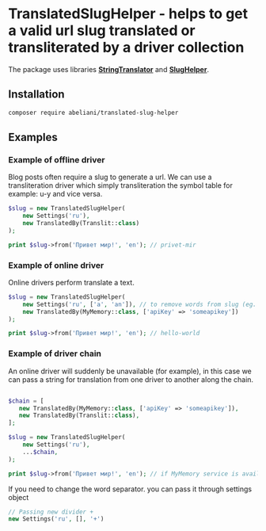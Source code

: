 # TranslatedSlugHelper - helps to get a valid url slug translated or transliterated by a driver collection

The package uses libraries **[StringTranslator](https://github.com/abeliani/string-translator.git)** and **[SlugHelper](https://github.com/abeliani/slug-helper.git)**.

## Installation

```bash
composer require abeliani/translated-slug-helper
```

## Examples

### Example of offline driver
Blog posts often require a slug to generate a url. We can use a transliteration driver which simply transliteration the symbol table for example: u-у and vice versa.

```php
$slug = new TranslatedSlugHelper(
    new Settings('ru'),
    new TranslatedBy(Translit::class)
);

print $slug->from('Привет мир!', 'en'); // privet-mir
```

### Example of online driver
Online drivers perform translate a text.

```php
$slug = new TranslatedSlugHelper(
    new Settings('ru', ['a', 'an']), // to remove words from slug (eg. a, an) we can pass them by array
    new TranslatedBy(MyMemory::class, ['apiKey' => 'someapikey'])
);

print $slug->from('Привет мир!', 'en'); // hello-world
```

### Example of driver chain
An online driver will suddenly be unavailable (for example), in this case we can pass a string for translation from one driver to another along the chain.

```php

$chain = [
   new TranslatedBy(MyMemory::class, ['apiKey' => 'someapikey']),
   new TranslatedBy(Translit::class),
];

$slug = new TranslatedSlugHelper(
    new Settings('ru'),
    ...$chain,
);

print $slug->from('Привет мир!', 'en'); // if MyMemory service is available: hello-world | otherwise by transilt driver: privet-mir
```

If you need to change the word separator. you can pass it through settings object

```php
// Passing new divider +
new Settings('ru', [], '+')
```